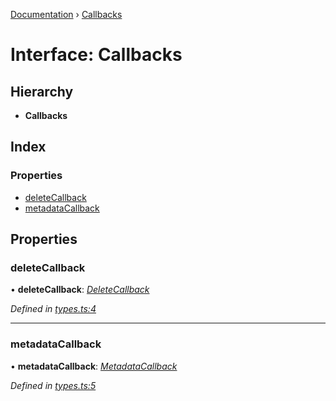 [Documentation](../README.md) › [Callbacks](callbacks.md)

# Interface: Callbacks

## Hierarchy

* **Callbacks**

## Index

### Properties

* [deleteCallback](callbacks.md#deletecallback)
* [metadataCallback](callbacks.md#metadatacallback)

## Properties

###  deleteCallback

• **deleteCallback**: *[DeleteCallback](../README.md#deletecallback)*

*Defined in [types.ts:4](https://github.com/badbatch/cachemap/blob/f68b2bf/packages/reaper/src/types.ts#L4)*

___

###  metadataCallback

• **metadataCallback**: *[MetadataCallback](../README.md#metadatacallback)*

*Defined in [types.ts:5](https://github.com/badbatch/cachemap/blob/f68b2bf/packages/reaper/src/types.ts#L5)*
